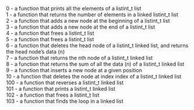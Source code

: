 0 - a function that prints all the elements of a listint_t list<br />
1 - a function that returns the number of elements in a linked listint_t list<br />
2 - a function that adds a new node at the beginning of a listint_t list<br />
3 - a function that adds a new node at the end of a listint_t list<br />
4 - a function that frees a listint_t list<br />
5 - a function that frees a listint_t list<br />
6 - a function that deletes the head node of a listint_t linked list, and returns the head node’s data (n)<br />
7 - a function that returns the nth node of a listint_t linked list<br />
8 - a function that returns the sum of all the data (n) of a listint_t linked list<br />
9 - a function that inserts a new node at a given position<br />
10 - a function that deletes the node at index index of a listint_t linked list<br />
100 - a function that reverses a listint_t linked list<br />
101 - a function that prints a listint_t linked list<br />
102 - a function that frees a listint_t list<br />
103 - a function that finds the loop in a linked list<br />
